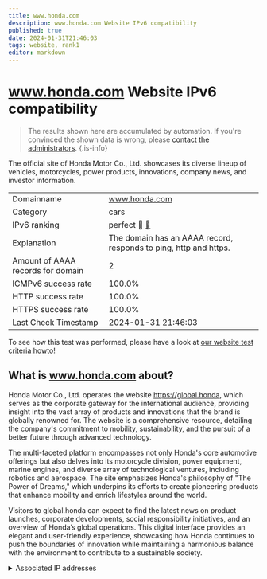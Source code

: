 ```yaml
---
title: www.honda.com
description: www.honda.com Website IPv6 compatibility
published: true
date: 2024-01-31T21:46:03
tags: website, rank1
editor: markdown
---
```


# www.honda.com Website IPv6 compatibility

> The results shown here are accumulated by automation. If you're convinced the shown data is wrong, please [contact the administrators](/howto/chat). 
{.is-info}

The official site of Honda Motor Co., Ltd. showcases its diverse lineup of vehicles, motorcycles, power products, innovations, company news, and investor information.


|   |   |
| - | - |
| Domainname | www.honda.com
| Category | cars |
| IPv6 ranking | perfect :1st_place_medal: [🔗](/howto/ranking) |
| Explanation | The domain has an AAAA record, responds to ping, http and https. |
| Amount of AAAA records for domain | 2 |
| ICMPv6 success rate | 100.0%|
| HTTP success rate | 100.0% |
| HTTPS success rate | 100.0% |
| Last Check Timestamp | 2024-01-31 21:46:03 |

To see how this test was performed, please have a look at [our website test criteria howto](/howto/testcriteria/website)!


## What is www.honda.com about?
Honda Motor Co., Ltd. operates the website https://global.honda, which serves as the corporate gateway for the international audience, providing insight into the vast array of products and innovations that the brand is globally renowned for. The website is a comprehensive resource, detailing the company's commitment to mobility, sustainability, and the pursuit of a better future through advanced technology.

The multi-faceted platform encompasses not only Honda's core automotive offerings but also delves into its motorcycle division, power equipment, marine engines, and diverse array of technological ventures, including robotics and aerospace. The site emphasizes Honda's philosophy of "The Power of Dreams," which underpins its efforts to create pioneering products that enhance mobility and enrich lifestyles around the world.

Visitors to global.honda can expect to find the latest news on product launches, corporate developments, social responsibility initiatives, and an overview of Honda’s global operations. This digital interface provides an elegant and user-friendly experience, showcasing how Honda continues to push the boundaries of innovation while maintaining a harmonious balance with the environment to contribute to a sustainable society.



<details>
<summary>Associated IP addresses</summary>

2a02:26f0:280:4ab::21b0

2a02:26f0:280:49f::21b0

</details>
